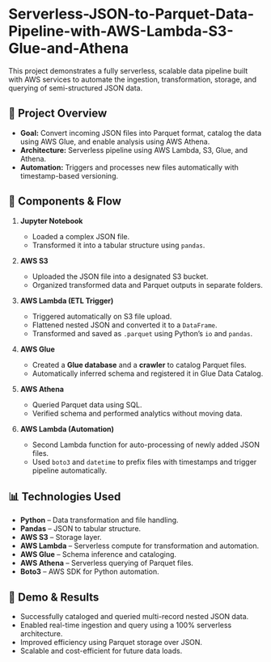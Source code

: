 # Serverless-JSON-to-Parquet-Data-Pipeline-with-AWS-Lambda-S3-Glue-and-Athena

This project demonstrates a fully serverless, scalable data pipeline built with AWS services to automate the ingestion, transformation, storage, and querying of semi-structured JSON data.

## 🚀 Project Overview

- **Goal:** Convert incoming JSON files into Parquet format, catalog the data using AWS Glue, and enable analysis using AWS Athena.
- **Architecture:** Serverless pipeline using AWS Lambda, S3, Glue, and Athena.
- **Automation:** Triggers and processes new files automatically with timestamp-based versioning.

## 🧱 Components & Flow

1. **Jupyter Notebook**  
   - Loaded a complex JSON file.
   - Transformed it into a tabular structure using `pandas`.

2. **AWS S3**  
   - Uploaded the JSON file into a designated S3 bucket.
   - Organized transformed data and Parquet outputs in separate folders.

3. **AWS Lambda (ETL Trigger)**  
   - Triggered automatically on S3 file upload.
   - Flattened nested JSON and converted it to a `DataFrame`.
   - Transformed and saved as `.parquet` using Python’s `io` and `pandas`.

4. **AWS Glue**  
   - Created a **Glue database** and a **crawler** to catalog Parquet files.
   - Automatically inferred schema and registered it in Glue Data Catalog.

5. **AWS Athena**  
   - Queried Parquet data using SQL.
   - Verified schema and performed analytics without moving data.

6. **AWS Lambda (Automation)**  
   - Second Lambda function for auto-processing of newly added JSON files.
   - Used `boto3` and `datetime` to prefix files with timestamps and trigger pipeline automatically.

## 📊 Technologies Used

- **Python** – Data transformation and file handling.
- **Pandas** – JSON to tabular structure.
- **AWS S3** – Storage layer.
- **AWS Lambda** – Serverless compute for transformation and automation.
- **AWS Glue** – Schema inference and cataloging.
- **AWS Athena** – Serverless querying of Parquet files.
- **Boto3** – AWS SDK for Python automation.


## 🧪 Demo & Results

- Successfully cataloged and queried multi-record nested JSON data.
- Enabled real-time ingestion and query using a 100% serverless architecture.
- Improved efficiency using Parquet storage over JSON.
- Scalable and cost-efficient for future data loads.
